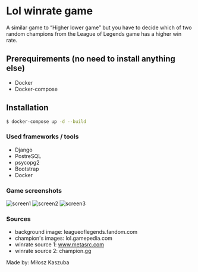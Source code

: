 # Lol winrate game

A similar game to “Higher lower game” but you have to decide which of two random champions from the League of Legends game has a higher win rate.

## Prerequirements (no need to install anything else)
* Docker
* Docker-compose

## Installation
```sh
$ docker-compose up -d --build
```

### Used frameworks / tools
* Django
* PostreSQL
* psycopg2 
* Bootstrap
* Docker

### Game screenshots
![screen1](https://github.com/miloszk9/lol_winrate_game/blob/main/example_images/lol_1.png?raw=true)
![screen2](https://github.com/miloszk9/lol_winrate_game/blob/main/example_images/lol_2.png?raw=true)
![screen3](https://github.com/miloszk9/lol_winrate_game/blob/main/example_images/lol_3.png?raw=true)

### Sources
* background image: leagueoflegends.fandom.com
* champion's images: lol.gamepedia.com
* winrate source 1: www.metasrc.com
* winrate source 2: champion.gg

Made by: Miłosz Kaszuba